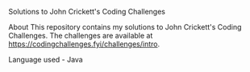 Solutions to John Crickett's Coding Challenges

About
This repository contains my solutions to John Crickett's Coding Challenges. The challenges are available at https://codingchallenges.fyi/challenges/intro.

Language used - Java
